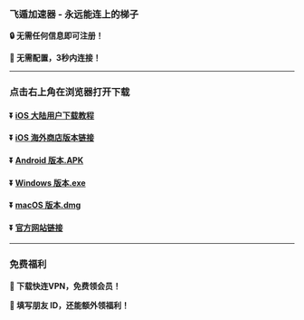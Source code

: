 ### 飞遁加速器 - 永远能连上的梯子

**:lock: 无需任何信息即可注册！**

**:rocket: 无需配置，3秒内连接！**


---
### 点击右上角在浏览器打开下载
#### :arrow_double_down: [iOS 大陆用户下载教程](https://www.feidun.org/down?type=iPhone)
#### :arrow_double_down: [iOS 海外商店版本链接](https://www.lfeidun.org/down?type=iPhone)
#### :arrow_double_down: [Android 版本.APK](https://www.feidun.org/down?type=android)
#### :arrow_double_down: [Windows 版本.exe](https://www.feidun.org/down?type=windows)
#### :arrow_double_down: [macOS 版本.dmg](https://www.feidun.org/down?type=macOS)
#### :arrow_double_down: [官方网站链接](https://www.feidun.org)
---
### 免费福利
**:gift: 下载快连VPN，免费领会员！**

**:gift: 填写朋友 ID，还能额外领福利！**
